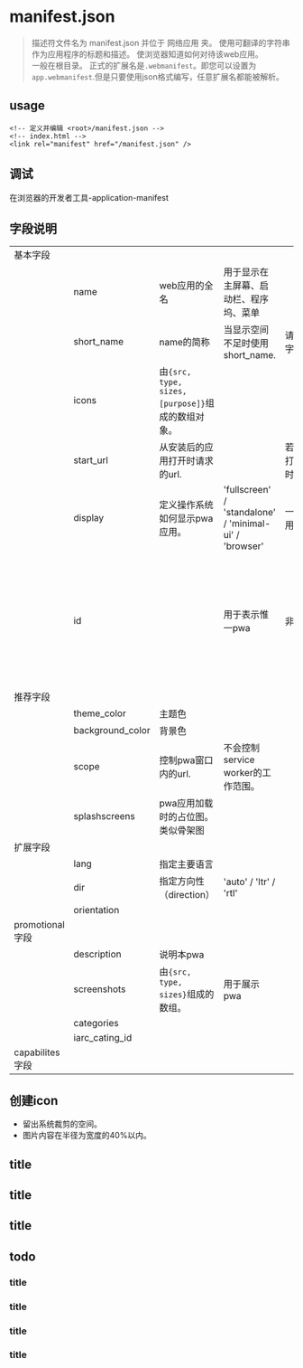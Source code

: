 # manifest.json
> 描述符文件名为 manifest.json 并位于 网络应用 夹。
> 使用可翻译的字符串作为应用程序的标题和描述。
> 使浏览器知道如何对待该web应用。  
> 一般在根目录。
> 正式的扩展名是`.webmanifest`。即您可以设置为`app.webmanifest`.但是只要使用json格式编写，任意扩展名都能被解析。  

## usage
```
<!-- 定义并编辑 <root>/manifest.json -->
<!-- index.html -->
<link rel="manifest" href="/manifest.json" />
```

## 调试
在浏览器的开发者工具-application-manifest  

## 字段说明
|||||||
|-|-|-|-|-|-|
|基本字段||||||
||name|web应用的全名|用于显示在主屏幕、启动栏、程序坞、菜单|||
||short_name|name的简称|当显示空间不足时使用short_name.|请保持在12个字母以内||
||icons|由`{src, type, sizes, [purpose]}`组成的数组对象。||||
||start_url|从安装后的应用打开时请求的url.||若不设置，则打开安装应用时的url||
||display|定义操作系统如何显示pwa应用。|'fullscreen' / 'standalone' / 'minimal-ui' / 'browser'|一般使用'standalone'||
||id||用于表示惟一pwa|非必填项|若无id,有start_url也行。chrome 96+当无id里会自动生成一个id.|
|推荐字段||||||
||theme_color|主题色||||
||background_color|背景色||||
||scope|控制pwa窗口内的url.|不会控制service worker的工作范围。|||
||splashscreens|pwa应用加载时的占位图。类似骨架图|||
|扩展字段||||||
||lang|指定主要语言||||
||dir|指定方向性（direction）|'auto' / 'ltr' / 'rtl'|||
||orientation|||||
|promotional 字段||||||
||description|说明本pwa||||
||screenshots|由`{src, type, sizes}`组成的数组。|用于展示pwa|||
||categories|||||
||iarc_cating_id|||||
|capabilites字段||||||

## 创建icon
- 留出系统裁剪的空间。
- 图片内容在半径为宽度的40%以内。

## title
## title
## title
## todo
### title
### title
### title
### title


